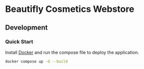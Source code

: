 Beautifly Cosmetics Webstore
============================

## Development

### Quick Start

Install [Docker](https://www.docker.com/) and run the compose file to deploy the application.

```bash
docker compose up -d --build
```

